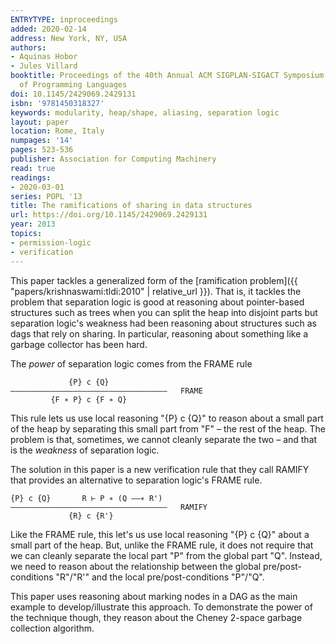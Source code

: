 ```yaml
---
ENTRYTYPE: inproceedings
added: 2020-02-14
address: New York, NY, USA
authors:
- Aquinas Hobor
- Jules Villard
booktitle: Proceedings of the 40th Annual ACM SIGPLAN-SIGACT Symposium on Principles
  of Programming Languages
doi: 10.1145/2429069.2429131
isbn: '9781450318327'
keywords: modularity, heap/shape, aliasing, separation logic
layout: paper
location: Rome, Italy
numpages: '14'
pages: 523-536
publisher: Association for Computing Machinery
read: true
readings:
- 2020-03-01
series: POPL '13
title: The ramifications of sharing in data structures
url: https://doi.org/10.1145/2429069.2429131
year: 2013
topics:
- permission-logic
- verification
---
```


This paper tackles a generalized form of the
[ramification problem]({{ "papers/krishnaswami:tldi:2010" | relative_url }}).
That is, it tackles the problem that separation logic is good at
reasoning about pointer-based structures such as trees when you can split
the heap into disjoint parts but separation logic's weakness had been
reasoning about structures such as dags that rely on sharing.
In particular, reasoning about something like a garbage collector
has been hard.

The _power_ of separation logic comes from the FRAME rule

                 {P} c {Q}
    ———————————————————————————————————   FRAME
             {F ∗ P} c {F ∗ Q}

This rule lets us use local reasoning "{P} c {Q}" to reason about
a small part of the heap by separating this small part from "F" –
the rest of the heap.
The problem is that, sometimes, we cannot cleanly separate the two
– and that is the _weakness_ of separation logic.

The solution in this paper is a new verification rule that they call
RAMIFY that provides an alternative to separation logic's FRAME rule.

    {P} c {Q}       R ⊢ P ∗ (Q ——∗ R')
    ———————————————————————————————————   RAMIFY
                 {R} c {R'}

Like the FRAME rule, this let's us use local reasoning "{P} c {Q}"
about a small part of the heap.
But, unlike the FRAME rule, it does not require that we can cleanly
separate the local part "P" from the global part "Q".
Instead, we need to reason about the relationship between
the global pre/post-conditions "R"/"R'" and the local
pre/post-conditions "P"/"Q".

This paper uses reasoning about marking nodes in a DAG as the
main example to develop/illustrate this approach.
To demonstrate the power of the technique though, they
reason about the Cheney 2-space garbage collection algorithm.
